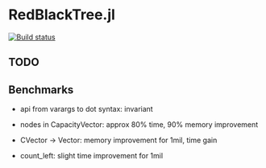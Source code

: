 # RedBlackTree.jl

[![Build status](https://travis-ci.org/jofas/RedBlackTree.jl.svg?master)](https://travis-ci.org/jofas/RedBlackTree.jl)


## TODO


## Benchmarks

* api from varargs to dot syntax: invariant

* nodes in CapacityVector: approx 80% time, 90% memory improvement

* CVector -> Vector: memory improvement for 1mil, time gain 

* count\_left: slight time improvement for 1mil
